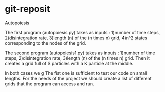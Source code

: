 # git-reposit
Autopoiesis

The first program (autopoiesis.py) takes as inputs :
1)number of time steps,
2)disintegration rate,
3)length (n) of the (n times n) grid,
4)n^2 states corresponding to the nodes of the grid.

The second program (autopoiesis1.py) takes as inputs :
1)number of time steps,
2)disintegration rate,
3)length (n) of the (n times n) grid.
Then it creates a grid full of S particles with a K particle at the middle.

In both cases we g
The fist one is sufficient to test our code on small lengths.
For the needs of the project we should create a list of different grids that the program can access and run.

